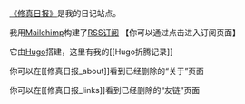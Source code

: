 [《修真日报》](https://sicheng.taoooist.org)是我的日记站点。

我用[Mailchimp](https://mailchimp.com)构建了[RSS订阅](https://mailchi.mp/614c9143b00a/pj082dgp6q) 【你可以通过点击进入订阅页面】

它由[Hugo](https://gohugo.io/)搭建，这里有我的[[Hugo折腾记录]]

你可以在[[修真日报_about]]看到已经删除的“关于”页面

你可以在[[修真日报_links]]看到已经删除的“友链”页面
